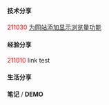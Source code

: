 #### 技术分享

<font color="red">211030</font>	[为网站添加显示浏览量功能](./Technology/2021/add-views-function.md)



#### 经验分享

<font color="red">211010</font> link test



#### 生活分享







**笔记** / **DEMO**
